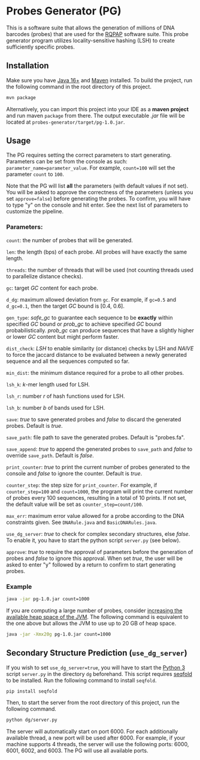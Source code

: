 # Probes Generator (PG)

This is a software suite that allows the generation of millions of DNA barcodes (probes) that are used for the [RQPAP](https://github.com/alexelshaikh/RQPAP) software suite.
This probe generator program utilizes locality-sensitive hashing (LSH) to create sufficiently specific probes.

## Installation

Make sure you have [Java 16+](https://www.oracle.com/de/java/technologies/javase-downloads.html) and [Maven](https://maven.apache.org/download.cgi) installed. To build the project, run the following command in the root directory of this project.
```sh
mvn package
```
Alternatively, you can import this project into your IDE as a **maven project** and run maven `package` from there.
The output executable _.jar_ file will be located at `probes-generator/target/pg-1.0.jar`.




## Usage

The PG requires setting the correct parameters to start generating. Parameters can be set from the console as such:
`parameter_name=parameter_value`. For example, `count=100` will set the parameter `count` to `100`.

Note that the PG will list **all** the parameters (with default values if not set). You will be asked to approve the correctness of the parameters (unless you set `approve=false`) before generating the probes. To confirm, you will have to type "y" on the console and hit enter. See the next list of parameters to customize the pipeline.

### Parameters:

`count`: the number of probes that will be generated.

`len`: the length (bps) of each probe. All probes will have exactly the same length.

`threads`: the number of threads that will be used (not counting threads used to parallelize distance checks).

`gc`: target _GC_ content for each probe.

`d_dg`: maximum allowed deviation from `gc`. For example, if `gc=0.5` and `d_gc=0.1`, then the target _GC_ bound is [0.4, 0.6].

`gen_type`: _safe_gc_ to guarantee each sequence to be **exactly** within specified _GC_ bound or _prob_gc_ to achieve specified _GC_ bound probabilistically. _prob_gc_ can produce sequences that have a slightly higher or lower _GC_ content but might perform faster.

`dist_check`: _LSH_ to enable similarity (or distance) checks by LSH and _NAIVE_ to force the jaccard distance to be evaluated between a newly generated sequence and all the sequences computed so far.

`min_dist`: the minimum distance required for a probe to all other probes.

`lsh_k`: _k_-mer length used for LSH.

`lsh_r`: number _r_ of hash functions used for LSH.

`lsh_b`: number _b_ of bands used for LSH.

`save`: _true_ to save generated probes and _false_ to discard the generated probes. Default is _true_.

`save_path`: file path to save the generated probes. Default is "probes.fa".

`save_append`: _true_ to append the generated probes to `save_path` and _false_ to override `save_path`. Default is _false_.

`print_counter`: _true_ to print the current number of probes generated to the console and _false_ to ignore the counter. Default is _true_.

`counter_step`: the step size for `print_counter`. For example, if `counter_step=100` and `count=1000`, the program will print the current number of probes every 100 sequences, resulting in a total of 10 prints. If not set, the default value will be set as `counter_step=count/100`.

`max_err`: maximum error value allowed for a probe according to the DNA constraints given. See `DNARule.java` and `BasicDNARules.java`.

`use_dg_server`: _true_ to check for complex secondary structures, else _false_. To enable it, you have to start the python script `server.py` (see below).

`approve`: _true_ to require the approval of parameters before the generation of probes and _false_ to ignore this approval. When set _true_, the user will be asked to enter "y" followed by a return to confirm to start generating probes.

### Example

```sh
java -jar pg-1.0.jar count=1000
```
If you are computing a large number of probes, consider [increasing the available heap space of the JVM](https://docs.oracle.com/cd/E29587_01/PlatformServices.60x/ps_rel_discovery/src/crd_advanced_jvm_heap.html). The following command is equivalent to the one above but allows the JVM to use up to 20 GB of heap space.
```sh
java -jar -Xmx20g pg-1.0.jar count=1000
```

## Secondary Structure Prediction (`use_dg_server`)

If you wish to set `use_dg_server=true`, you will have to start the [Python 3](https://www.python.org/downloads/) script `server.py` in the directory `dg` beforehand. This script requires [seqfold](https://github.com/Lattice-Automation/seqfold) to be installed. Run the following command to install `seqfold`.
```sh
pip install seqfold
```
Then, to start the server from the root directory of this project, run the following command.
```sh
python dg/server.py
```

The server will automatically start on port 6000. For each additionally available thread, a new port will be used after 6000. For example, if your machine supports 4 threads, the server will use the following ports: 6000, 6001, 6002, and 6003. The PG will use all available ports.